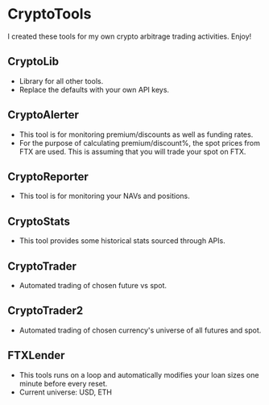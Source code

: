 # CryptoTools
I created these tools for my own crypto arbitrage trading activities.  Enjoy!

## CryptoLib
- Library for all other tools.
- Replace the defaults with your own API keys.

## CryptoAlerter
- This tool is for monitoring premium/discounts as well as funding rates.
- For the purpose of calculating premium/discount%, the spot prices from FTX are used.  This is assuming that you will trade your spot on FTX.

## CryptoReporter
- This tool is for monitoring your NAVs and positions.

## CryptoStats
- This tool provides some historical stats sourced through APIs.

## CryptoTrader
- Automated trading of chosen future vs spot.

## CryptoTrader2
- Automated trading of chosen currency's universe of all futures and spot.

## FTXLender
- This tools runs on a loop and automatically modifies your loan sizes one minute before every reset.
- Current universe: USD, ETH
